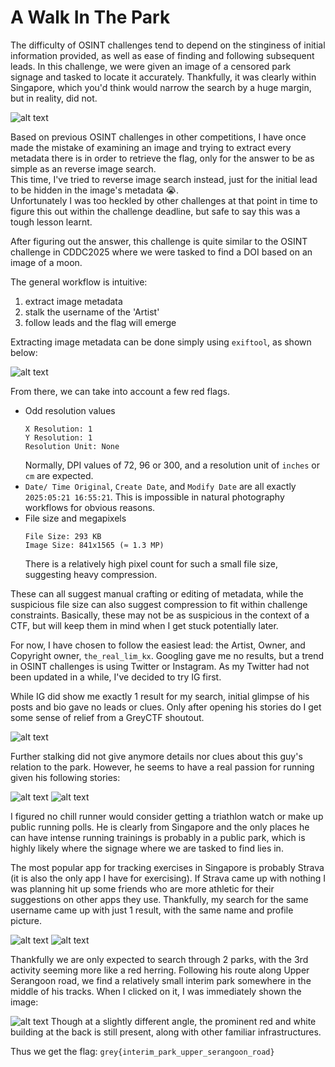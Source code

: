 # A Walk In The Park
The difficulty of OSINT challenges tend to depend on the stinginess of initial information provided, as well as ease of finding and following subsequent leads. In this challenge, we were given an image of a censored park signage and tasked to locate it accurately. Thankfully, it was clearly within Singapore, which you'd think would narrow the search by a huge margin, but in reality, did not. 

![alt text](https://github.com/qmkoh/Greyctf2025-writeups/blob/main/osint/dist-a_walk_in_the_park/a_walk_in_the_park.jpg)

Based on previous OSINT challenges in other competitions, I have once made the mistake of examining an image and trying to extract every metadata there is in order to retrieve the flag, only for the answer to be as simple as an reverse image search.  
This time, I've tried to reverse image search instead, just for the initial lead to be hidden in the image's metadata :sob:.  
Unfortunately I was too heckled by other challenges at that point in time to figure this out within the challenge deadline, but safe to say this was a tough lesson learnt.

After figuring out the answer, this challenge is quite similar to the OSINT challenge in CDDC2025 where we were tasked to find a DOI based on an image of a moon.

The general workflow is intuitive:
1. extract image metadata
2. stalk the username of the 'Artist'
3. follow leads and the flag will emerge

Extracting image metadata can be done simply using `exiftool`, as shown below:

![alt text](https://github.com/qmkoh/Greyctf2025-writeups/blob/main/osint/dist-a_walk_in_the_park/exif_park.png)

From there, we can take into account a few red flags. 
- Odd resolution values
  ```
  X Resolution: 1
  Y Resolution: 1
  Resolution Unit: None
  ```
  Normally, DPI values of 72, 96 or 300, and a resolution unit of `inches` or `cm` are expected.
- `Date/ Time Original`, `Create Date`, and `Modify Date` are all exactly `2025:05:21 16:55:21`.
  This is impossible in natural photography workflows for obvious reasons.
- File size and megapixels
  ```
  File Size: 293 KB
  Image Size: 841x1565 (≈ 1.3 MP)
  ```
  There is a relatively high pixel count for such a small file size, suggesting heavy compression.

These can all suggest manual crafting or editing of metadata, while the suspicious file size can also suggest compression to fit within challenge constraints. Basically, these may not be as suspicious in the context of a CTF, but will keep them in mind when I get stuck potentially later. 

For now, I have chosen to follow the easiest lead: the Artist, Owner, and Copyright owner, `the_real_lim_kx`. Googling gave me no results, but a trend in OSINT challenges is using Twitter or Instagram. As my Twitter had not been updated in a while, I've decided to try IG first. 

While IG did show me exactly 1 result for my search, initial glimpse of his posts and bio gave no leads or clues. Only after opening his stories do I get some sense of relief from a GreyCTF shoutout.

![alt text](https://github.com/qmkoh/Greyctf2025-writeups/blob/main/osint/dist-a_walk_in_the_park/ig_gctf.jpg)

Further stalking did not give anymore details nor clues about this guy's relation to the park. However, he seems to have a real passion for running given his following stories:

![alt text](https://github.com/qmkoh/Greyctf2025-writeups/blob/main/osint/dist-a_walk_in_the_park/ig_watch.jpg)
![alt text](https://github.com/qmkoh/Greyctf2025-writeups/blob/main/osint/dist-a_walk_in_the_park/ig_runpoll.jpg)

I figured no chill runner would consider getting a triathlon watch or make up public running polls. He is clearly from Singapore and the only places he can have intense running trainings is probably in a public park, which is highly likely where the signage where we are tasked to find lies in.

The most popular app for tracking exercises in Singapore is probably Strava (it is also the only app I have for exercising). If Strava came up with nothing I was planning hit up some friends who are more athletic for their suggestions on other apps they use. 
Thankfully, my search for the same username came up with just 1 result, with the same name and profile picture. 

![alt text](https://github.com/qmkoh/Greyctf2025-writeups/blob/main/osint/dist-a_walk_in_the_park/serangoon_run.jpg)
![alt text](https://github.com/qmkoh/Greyctf2025-writeups/blob/main/osint/dist-a_walk_in_the_park/bedok_run.jpg)

Thankfully we are only expected to search through 2 parks, with the 3rd activity seeming more like a red herring. 
Following his route along Upper Serangoon road, we find a relatively small interim park somewhere in the middle of his tracks.
When I clicked on it, I was immediately shown the image:

![alt text](https://github.com/qmkoh/Greyctf2025-writeups/blob/main/osint/dist-a_walk_in_the_park/flag.png)
Though at a slightly different angle, the prominent red and white building at the back is still present, along with other familiar infrastructures. 

Thus we get the flag:
`grey{interim_park_upper_serangoon_road}`
